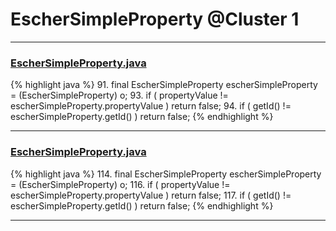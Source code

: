 # EscherSimpleProperty @Cluster 1

***

### [EscherSimpleProperty.java](https://searchcode.com/codesearch/view/97383900/)
{% highlight java %}
91. final EscherSimpleProperty escherSimpleProperty = (EscherSimpleProperty) o;
93. if ( propertyValue != escherSimpleProperty.propertyValue ) return false;
94. if ( getId() != escherSimpleProperty.getId() ) return false;
{% endhighlight %}

***

### [EscherSimpleProperty.java](https://searchcode.com/codesearch/view/15642606/)
{% highlight java %}
114. final EscherSimpleProperty escherSimpleProperty = (EscherSimpleProperty) o;
116. if ( propertyValue != escherSimpleProperty.propertyValue ) return false;
117. if ( getId() != escherSimpleProperty.getId() ) return false;
{% endhighlight %}

***

